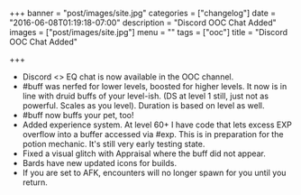 +++
banner = "post/images/site.jpg"
categories = ["changelog"]
date = "2016-06-08T01:19:18-07:00"
description = "Discord OOC Chat Added"
images = ["post/images/site.jpg"]
menu = ""
tags = ["ooc"]
title = "Discord OOC Chat Added"

+++
* Discord <> EQ chat is now available in the OOC channel.
* #buff was nerfed for lower levels, boosted for higher levels. It now is in line with druid buffs of your level-ish. (DS at level 1 still, just not as powerful. Scales as you level). Duration is based on level as well.
* #buff now buffs your pet, too!
* Added experience system. At level 60+ I have code that lets excess EXP overflow into a buffer accessed via #exp. This is in preparation for the potion mechanic. It's still very early testing state.
* Fixed a visual glitch with Appraisal where the buff did not appear.
* Bards have new updated icons for builds.
* If you are set to AFK, encounters will no longer spawn for you until you return.
<!--more-->
